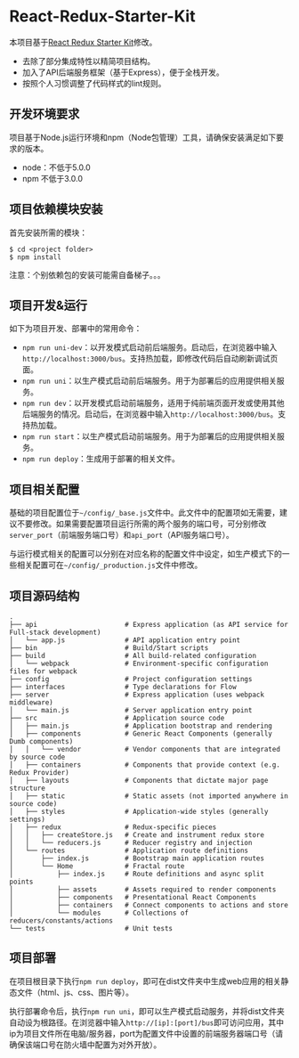 React-Redux-Starter-Kit
=======================

本项目基于[React Redux Starter Kit](https://github.com/davezuko/react-redux-starter-kit)修改。

* 去除了部分集成特性以精简项目结构。
* 加入了API后端服务框架（基于Express），便于全栈开发。
* 按照个人习惯调整了代码样式的lint规则。

开发环境要求
----------

项目基于Node.js运行环境和npm（Node包管理）工具，请确保安装满足如下要求的版本。

* node：不低于5.0.0
* npm 不低于3.0.0

项目依赖模块安装
-------------

首先安装所需的模块：

```shell
$ cd <project folder>
$ npm install
```
注意：个别依赖包的安装可能需自备梯子。。。

项目开发&运行
-----------

如下为项目开发、部署中的常用命令：

* `npm run uni-dev`：以开发模式启动前后端服务。启动后，在浏览器中输入`http://localhost:3000/bus`。支持热加载，即修改代码后自动刷新调试页面。
* `npm run uni`：以生产模式启动前后端服务。用于为部署后的应用提供相关服务。
* `npm run dev`：以开发模式启动前端服务，适用于纯前端页面开发或使用其他后端服务的情况。启动后，在浏览器中输入`http://localhost:3000/bus`。支持热加载。
* `npm run start`：以生产模式启动前端服务。用于为部署后的应用提供相关服务。
* `npm run deploy`：生成用于部署的相关文件。

项目相关配置
----------

基础的项目配置位于`~/config/_base.js`文件中。此文件中的配置项如无需要，建议不要修改。如果需要配置项目运行所需的两个服务的端口号，可分别修改`server_port`（前端服务端口号）和`api_port`（API服务端口号）。

与运行模式相关的配置可以分别在对应名称的配置文件中设定，如生产模式下的一些相关配置可在`~/config/_production.js`文件中修改。

项目源码结构
----------

```
.
├── api                      # Express application (as API service for Full-stack development)
│   └── app.js               # API application entry point
├── bin                      # Build/Start scripts
├── build                    # All build-related configuration
│   └── webpack              # Environment-specific configuration files for webpack
├── config                   # Project configuration settings
├── interfaces               # Type declarations for Flow
├── server                   # Express application (uses webpack middleware)
│   └── main.js              # Server application entry point
├── src                      # Application source code
│   ├── main.js              # Application bootstrap and rendering
│   ├── components           # Generic React Components (generally Dumb components)
│   │   └── vendor           # Vendor components that are integrated by source code
│   ├── containers           # Components that provide context (e.g. Redux Provider)
│   ├── layouts              # Components that dictate major page structure
│   ├── static               # Static assets (not imported anywhere in source code)
│   ├── styles               # Application-wide styles (generally settings)
│   ├── redux                # Redux-specific pieces
│   │   ├── createStore.js   # Create and instrument redux store
│   │   └── reducers.js      # Reducer registry and injection
│   └── routes               # Application route definitions
│       ├── index.js         # Bootstrap main application routes
│       └── Home             # Fractal route
│           ├── index.js     # Route definitions and async split points
│           ├── assets       # Assets required to render components
│           ├── components   # Presentational React Components
│           ├── containers   # Connect components to actions and store
│           └── modules      # Collections of reducers/constants/actions
└── tests                    # Unit tests
```

项目部署
--------

在项目根目录下执行`npm run deploy`，即可在dist文件夹中生成web应用的相关静态文件（html、js、css、图片等）。

执行部署命令后，执行`npm run uni`，即可以生产模式启动服务，并将dist文件夹自动设为根路径。在浏览器中输入`http://[ip]:[port]/bus`即可访问应用，其中ip为项目文件所在电脑/服务器，port为配置文件中设置的前端服务器端口号（请确保该端口号在防火墙中配置为对外开放）。

